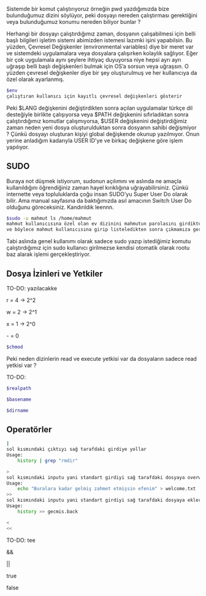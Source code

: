 
Sistemde bir komut çalıştırıyoruz örneğin pwd yazdığımızda bize bulunduğumuz dizini söylüyor, peki dosyayı nereden çalıştırması gerektiğini veya bulunduğumuz konumu nereden biliyor bunlar ?

Herhangi bir dosyayı çalıştırdığımız zaman, dosyanın çalışabilmesi için belli başlı bilgileri işletim sistemi abimizden istemesi lazımki işini yapabilsin. Bu yüzden, Çevresel Değişkenler (environmental variables) diye bir meret var ve sistemdeki uygulamalara veya dosyalara çalışırken kolaylık sağlıyor. Eğer bir çok uygulamala aynı şeylere ihtiyaç duyuyorsa niye hepsi ayrı ayrı uğraşıp belli başlı değişkenleri bulmak için OS’a sorsun veya uğraşsın. O yüzden çevresel değişkenler diye bir şey oluşturulmuş ve her kullanıcıya da özel olarak ayarlanmış.

```bash
$env
çalıştıran kullanıcı için kayıtlı çevresel değişkenleri gösterir
```

Peki $LANG değişkenini değiştirdikten sonra açılan uygulamalar türkçe dil desteğiyle birlikte çalışıyorsa veya $PATH değişkenini sıfırladıktan sonra çalıştırdığımız komutlar çalışmıyorsa, $USER değişkenini değiştirdiğimiz zaman neden yeni dosya oluşturulduktan sonra dosyanın sahibi değişmiyor ?
Çünkü dosyayı oluşturan kişiyi global değişkende okunup yazılmıyor. Onun yerine anladığım kadarıyla USER ID'ye ve birkaç değişkene göre işlem yapılıyor.
 

## SUDO

Buraya not düşmek istiyorum, sudonun açılımını ve aslında ne amaçla kullanıldığını öğrendiğiniz zaman hayel kırıklığına uğrayabilirsiniz. Çünkü internette veya topluluklarda çoğu insan SUDO’yu Super User Do olarak bilir. Ama manual sayfasına da baktığımızda asıl amacının Switch User Do olduğunu göreceksiniz. Kandırıldık leennn. 

```bash
$sudo -u mahmut ls /home/mahmut
mahmut kullanıcısına özel olan ev dizinini mahmutun parolasını girdikten sonra listeyebiliyoruz
ve böylece mahmut kullanıcısına girip listeledikten sonra çıkmamıza gerek kalmıyor.
```

Tabi aslında genel kullanımı olarak sadece sudo yazıp istediğimiz komutu çalıştırdığımız için sudo kullanıcı girilmezse kendisi otomatik olarak rootu baz alarak işlemi gerçekleştiriyor.

## Dosya İzinleri ve Yetkiler

TO-DO: yazılacakke

r = 4 → 2^2

w = 2 → 2^1

x = 1 → 2^0

\- = 0

```bash
$chmod
```

Peki neden dizinlerin read ve execute yetkisi var da dosyaların sadece read yetkisi var ?

TO-DO:

```bash
$realpath

$basename

$dirname
```

## Operatörler

```bash
|
sol kısmındaki çıktıyı sağ tarafdaki girdiye yollar
Usage:
	history | grep "rmdir"
```

```bash
>
sol kısmındaki inputu yani standart girdiyi sağ tarafdaki dosyaya overwrite eder.
Usage:
	echo "Buralara kadar gelmiş zahmet etmişsin efenim" > welcome.txt
>>
sol kısmındaki inputu yani standart girdiyi sağ tarafdaki dosyaya ekler.
Usage:
	history >> gecmis.back
```

```bash
<
<<
```

TO-DO:
tee

&&

||

true

false
